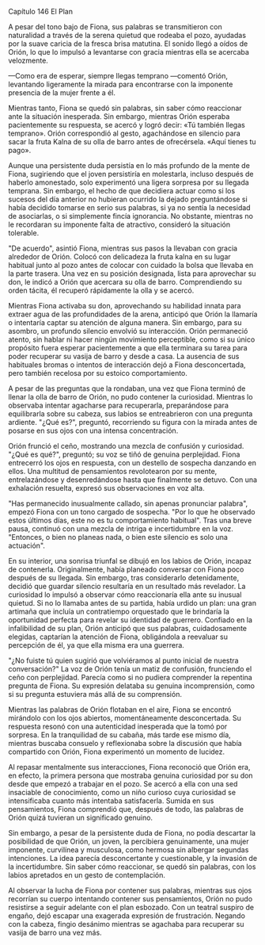 
Capítulo 146 El Plan

A pesar del tono bajo de Fiona, sus palabras se transmitieron con naturalidad a través de la serena quietud que rodeaba el pozo, ayudadas por la suave caricia de la fresca brisa matutina. El sonido llegó a oídos de Orión, lo que lo impulsó a levantarse con gracia mientras ella se acercaba velozmente.

—Como era de esperar, siempre llegas temprano —comentó Orión, levantando ligeramente la mirada para encontrarse con la imponente presencia de la mujer frente a él.

Mientras tanto, Fiona se quedó sin palabras, sin saber cómo reaccionar ante la situación inesperada. Sin embargo, mientras Orión esperaba pacientemente su respuesta, se acercó y logró decir: «Tú también llegas temprano». Orión correspondió al gesto, agachándose en silencio para sacar la fruta Kalna de su olla de barro antes de ofrecérsela. «Aquí tienes tu pago».

Aunque una persistente duda persistía en lo más profundo de la mente de Fiona, sugiriendo que el joven persistiría en molestarla, incluso después de haberlo amonestado, solo experimentó una ligera sorpresa por su llegada temprana. Sin embargo, el hecho de que decidiera actuar como si los sucesos del día anterior no hubieran ocurrido la dejado preguntándose si había decidido tomarse en serio sus palabras, si ya no sentía la necesidad de asociarlas, o si simplemente fincía ignorancia. No obstante, mientras no le recordaran su imponente falta de atractivo, consideró la situación tolerable.

"De acuerdo", asintió Fiona, mientras sus pasos la llevaban con gracia alrededor de Orión. Colocó con delicadeza la fruta kalna en su lugar habitual junto al pozo antes de colocar con cuidado la bolsa que llevaba en la parte trasera. Una vez en su posición designada, lista para aprovechar su don, le indicó a Orión que acercara su olla de barro. Comprendiendo su orden tácita, él recuperó rápidamente la olla y se acercó.

Mientras Fiona activaba su don, aprovechando su habilidad innata para extraer agua de las profundidades de la arena, anticipó que Orión la llamaría o intentaría captar su atención de alguna manera. Sin embargo, para su asombro, un profundo silencio envolvió su interacción. Orión permaneció atento, sin hablar ni hacer ningún movimiento perceptible, como si su único propósito fuera esperar pacientemente a que ella terminara su tarea para poder recuperar su vasija de barro y desde a casa. La ausencia de sus habituales bromas o intentos de interacción dejó a Fiona desconcertada, pero también recelosa por su estoico comportamiento.

A pesar de las preguntas que la rondaban, una vez que Fiona terminó de llenar la olla de barro de Orión, no pudo contener la curiosidad. Mientras lo observaba intentar agacharse para recuperarla, preparándose para equilibrarla sobre su cabeza, sus labios se entreabrieron con una pregunta ardiente. "¿Qué es?", preguntó, recorriendo su figura con la mirada antes de posarse en sus ojos con una intensa concentración.

Orión frunció el ceño, mostrando una mezcla de confusión y curiosidad. "¿Qué es qué?", ​​preguntó; su voz se tiñó de genuina perplejidad. Fiona entrecerró los ojos en respuesta, con un destello de sospecha danzando en ellos. Una multitud de pensamientos revolotearon por su mente, entrelazándose y desenredándose hasta que finalmente se detuvo. Con una exhalación resuelta, expresó sus observaciones en voz alta.

"Has permanecido inusualmente callado, sin apenas pronunciar palabra", empezó Fiona con un tono cargado de sospecha. "Por lo que he observado estos últimos días, este no es tu comportamiento habitual". Tras una breve pausa, continuó con una mezcla de intriga e incertidumbre en la voz. "Entonces, o bien no planeas nada, o bien este silencio es solo una actuación".

En su interior, una sonrisa triunfal se dibujó en los labios de Orión, incapaz de contenerla. Originalmente, había planeado conversar con Fiona poco después de su llegada. Sin embargo, tras considerarlo detenidamente, decidió que guardar silencio resultaría en un resultado más revelador. La curiosidad lo impulsó a observar cómo reaccionaría ella ante su inusual quietud. Si no lo llamaba antes de su partida, había urdido un plan: una gran artimaña que incluía un contratiempo orquestado que le brindaría la oportunidad perfecta para revelar su identidad de guerrero. Confiado en la infalibilidad de su plan, Orión anticipó que sus palabras, cuidadosamente elegidas, captarían la atención de Fiona, obligándola a reevaluar su percepción de él, ya que ella misma era una guerrera.

"¿No fuiste tú quien sugirió que volviéramos al punto inicial de nuestra conversación?" La voz de Orión tenía un matiz de confusión, frunciendo el ceño con perplejidad. Parecía como si no pudiera comprender la repentina pregunta de Fiona. Su expresión delataba su genuina incomprensión, como si su pregunta estuviera más allá de su comprensión.

Mientras las palabras de Orión flotaban en el aire, Fiona se encontró mirándolo con los ojos abiertos, momentáneamente desconcertada. Su respuesta resonó con una autenticidad inesperada que la tomó por sorpresa. En la tranquilidad de su cabaña, más tarde ese mismo día, mientras buscaba consuelo y reflexionaba sobre la discusión que había compartido con Orión, Fiona experimentó un momento de lucidez.

Al repasar mentalmente sus interacciones, Fiona reconoció que Orión era, en efecto, la primera persona que mostraba genuina curiosidad por su don desde que empezó a trabajar en el pozo. Se acercó a ella con una sed insaciable de conocimiento, como un niño curioso cuya curiosidad se intensificaba cuanto más intentaba satisfacerla. Sumida en sus pensamientos, Fiona comprendió que, después de todo, las palabras de Orión quizá tuvieran un significado genuino.

Sin embargo, a pesar de la persistente duda de Fiona, no podía descartar la posibilidad de que Orión, un joven, la percibiera genuinamente, una mujer imponente, curvilínea y musculosa, como hermosa sin albergar segundas intenciones. La idea parecía desconcertante y cuestionable, y la invasión de la incertidumbre. Sin saber cómo reaccionar, se quedó sin palabras, con los labios apretados en un gesto de contemplación.

Al observar la lucha de Fiona por contener sus palabras, mientras sus ojos recorrían su cuerpo intentando contener sus pensamientos, Orión no pudo resistirse a seguir adelante con el plan esbozado. Con un teatral suspiro de engaño, dejó escapar una exagerada expresión de frustración. Negando con la cabeza, fingio desánimo mientras se agachaba para recuperar su vasija de barro una vez más.